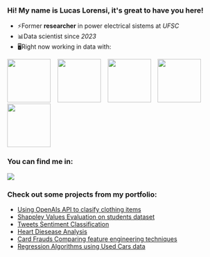 ### Hi! My name is Lucas Lorensi, it's great to have you here!

-  ⚡Former **researcher** in power electrical sistems at *UFSC*
-  📊Data scientist since *2023*
-  🖥️Right now working in data with:

<div style="display: inline-block;">
  <img src="https://cdn.jsdelivr.net/gh/devicons/devicon@latest/icons/python/python-original.svg" width="100"/>
  &nbsp&nbsp
  <img src="https://cdn.jsdelivr.net/gh/devicons/devicon@latest/icons/scikitlearn/scikitlearn-original.svg" width="100"&nbsp&nbsp/>
  &nbsp&nbsp
  <img src="https://cdn.jsdelivr.net/gh/devicons/devicon@latest/icons/tensorflow/tensorflow-original.svg" width="100"/>
  &nbsp&nbsp
  <img src="https://cdn.jsdelivr.net/gh/devicons/devicon@latest/icons/mysql/mysql-plain-wordmark.svg" width="100"/>
  &nbsp&nbsp
  <img src="https://cdn.jsdelivr.net/gh/devicons/devicon@latest/icons/googlecloud/googlecloud-original.svg" width="100"/>
</div>

### You can find me in:
<a href="https://www.linkedin.com/in/lucas-lorensi/">
  <img src="https://img.shields.io/badge/linkedin-%230077B5.svg?style=for-the-badge&logo=linkedin&logoColor=white">
</a>
          
### Check out some projects from my portfolio:
- [Using OpenAIs API to clasify clothing items](https://github.com/Lucas-Lorensi/image-classification-openai-api-new)
- [Shappley Values Evaluation on students dataset](https://github.com/Lucas-Lorensi/Students_dataset-SHAP)
- [Tweets Sentiment Classification](https://github.com/Lucas-Lorensi/Tweets_Sentiment_Classification)
- [Heart Diesease Analysis](https://github.com/Lucas-Lorensi/)
- [Card Frauds Comparing feature engineering techniques](https://github.com/Lucas-Lorensi/Cards_Frauds_FeatureEng)
- [Regression Algorithms using Used Cars data](https://github.com/Lucas-Lorensi/UsedCar_Analyser)

